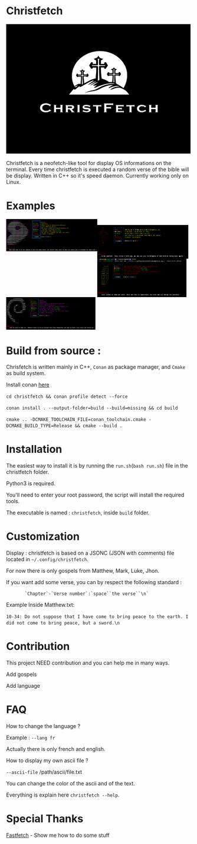 # Christfetch
 <img src="screenshots/logo.png" alt="christfetch" class="center" width=500 height=350> 

Christfetch is a neofetch-like tool for display OS informations on the terminal. Every time christfetch is executed a random verse of the bible will be display. Written in C++ so it's speed daemon.
Currently working only on Linux.

# Examples

<img src="screenshots/1.png" width="49%" align="left" />
<img src="https://upload.wikimedia.org/wikipedia/commons/2/24/Transparent_Square_Tiles_Texture.png" width="49%" height="16px" align="left" />
<img src="screenshots/2.png" width="49%" align="left" />
<img src="https://upload.wikimedia.org/wikipedia/commons/2/24/Transparent_Square_Tiles_Texture.png" width="49%" height="16px" align="left" />
<img src="screenshots/3.png" width="48%" align="top" />
<img src="screenshots/4.png" width="48%" align="top" />

# Build from source : 

 Chrisfetch is written mainly in C++, `Conan` as package manager, and `Cmake` as build system.

 Install conan <a href="https://conan.io/downloads">here</a>

 `cd christfetch && conan profile detect --force`

 `conan install . --output-folder=build --build=missing && cd build`
  
 `cmake .. -DCMAKE_TOOLCHAIN_FILE=conan_toolchain.cmake -DCMAKE_BUILD_TYPE=Release && cmake --build .`
 

# Installation 

The easiest way to install it is by running the `run.sh`(`bash run.sh`) file in the christfetch folder.

Python3 is required.

You'll need to enter your root password, the script will install the required tools.

The executable is named : `christfetch`, inside `build` folder.

# Customization
Display : 
    christfetch is based on a JSONC (JSON with comments) file located in `~/.config/christfetch`.
      
   For now there is only gospels from Matthew, Mark, Luke, Jhon.
      
   If you want add some verse, you can by respect the following standard : 
   
           `Chapter`-`Verse number`:`space``the verse``\n`
      
   Example Inside Matthew.txt: 
   
   `10-34: Do not suppose that I have come to bring peace to the earth. I did not come to bring peace, but a sword.\n`


# Contribution
  This project NEED contribution and you can help me in many ways.

  Add gospels

  Add language

# FAQ 

How to change the language ? 

Example : `--lang fr` 

Actually there is only french and english.

How to display my own ascii file ? 

`--ascii-file` /path/ascii/file.txt

You can change the color of the ascii and of the text. 

Everything is explain here `christfetch --help`.


# Special Thanks

 <a href="https://github.com/fastfetch-cli/fastfetch">Fastfetch</a> - Show me how to do some stuff

